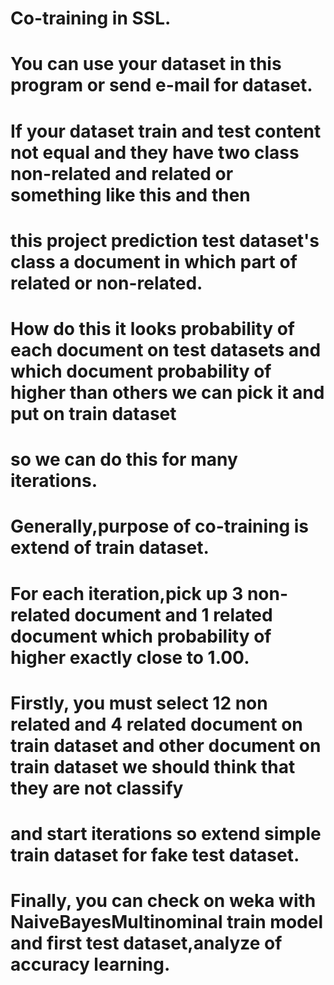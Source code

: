 # Co-training in SSL. 
# You can use your dataset in this program or send e-mail for dataset. 
# If your dataset train and test content not equal and they have two class non-related and related or something like this and then 
# this project prediction test dataset's class a document in which part of related or non-related.
# How do this it looks probability of each document on test datasets and which document probability of higher than others we can pick it and put on train dataset
# so we can do this for many iterations.
# Generally,purpose of co-training is extend of train dataset.
# For each iteration,pick up 3 non-related document and 1 related document which probability of higher exactly close to 1.00.
# Firstly, you must select 12 non related and 4 related document on train dataset and other document on train dataset we should think that they are not classify
# and start iterations so extend simple train dataset for fake test dataset.
# Finally, you can check on weka with NaiveBayesMultinominal train model and first test dataset,analyze of accuracy learning.

